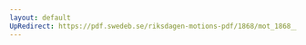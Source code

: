 ```yaml
---
layout: default
UpRedirect: https://pdf.swedeb.se/riksdagen-motions-pdf/1868/mot_1868__fk__00036/mot_1868__fk__00036_002.pdf
---
```

